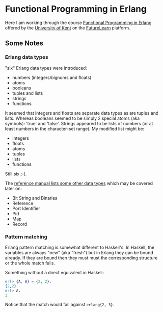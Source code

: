 # Functional Programming in Erlang

Here I am working through the course [Functional Programming in Erlang](https://www.futurelearn.com/courses/functional-programming-erlang/) offered by the [University of Kent](https://www.kent.ac.uk/) on the [FutureLearn](http://futurelearn.com/) platform.


## Some Notes

### Erlang data types

"six" Erlang data types were introduced:

- numbers (integers/bignums and floats)
- atoms
- booleans
- tuples and lists
- strings
- functions

It seemed that integers and floats are separate data types as are tuples and lists. Whereas booleans seemed to be simply 2 special atoms (aka symbols): 'true' and 'false'. Strings appeared to be lists of numbers (or at least numbers in the character-set range). My modified list might be:

- integers
- floats
- atoms
- tuples
- lists
- functions

Still six ;-).

The [reference manual lists some other data types](http://erlang.org/doc/reference_manual/data_types.html) which may be covered later on:

- Bit String and Binaries
- Reference
- Port Identifier
- Pid
- Map
- Record


### Pattern matching

Erlang pattern matching is somewhat different to Haskell's. In Haskell, the variables are always "new" (aka "fresh") but in Erlang they can be bound already. If they are bound then they must must the corresponding structure or the whole match fails.

Something without a direct equivalent in Haskell:

```erlang
erl> {A, A} = {2, 2}.
{2,2}
erl> A.
2
```

Notice that the match would fail against ```erlang{2, 3}```.
